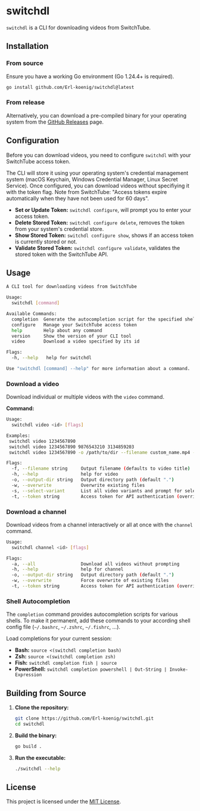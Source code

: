 # switchdl

`switchdl` is a CLI for downloading videos from SwitchTube.

## Installation

### From source

Ensure you have a working Go environment (Go 1.24.4+ is required).

```bash
go install github.com/Erl-koenig/switchdl@latest
```

### From release

Alternatively, you can download a pre-compiled binary for your operating system from the [GitHub Releases](https://github.com/Erl-koenig/switchdl/releases) page.

## Configuration

Before you can download videos, you need to configure `switchdl` with your SwitchTube access token.

The CLI will store it using your operating system's credential management system (macOS Keychain, Windows Credential Manager, Linux Secret Service). Once configured, you can download videos without specifiying it with the token flag. Note from SwitchTube: "Access tokens expire automatically when they have not been used for 60 days".

- **Set or Update Token:** `switchdl configure`, will prompt you to enter your access token.
- **Delete Stored Token:** `switchdl configure delete`, removes the token from your system's credential store.
- **Show Stored Token:** `switchdl configure show`, shows if an access token is currently stored or not.
- **Validate Stored Token:** `switchdl configure validate`, validates the stored token with the SwitchTube API.

## Usage

```bash
A CLI tool for downloading videos from SwitchTube

Usage:
  switchdl [command]

Available Commands:
  completion  Generate the autocompletion script for the specified shell
  configure   Manage your SwitchTube access token
  help        Help about any command
  version     Show the version of your CLI tool
  video       Download a video specified by its id

Flags:
  -h, --help   help for switchdl

Use "switchdl [command] --help" for more information about a command.
```

### Download a video

Download individual or multiple videos with the `video` command.

**Command:**

```bash
Usage:
  switchdl video <id> [flags]

Examples:
 switchdl video 1234567890
 switchdl video 1234567890 9876543210 3134859203
 switchdl video 1234567890 -o /path/to/dir --filename custom_name.mp4 -w -s

Flags:
  -f, --filename string     Output filename (defaults to video title)
  -h, --help                help for video
  -o, --output-dir string   Output directory path (default ".")
  -w, --overwrite           Overwrite existing files
  -s, --select-variant      List all video variants and prompt for selection
  -t, --token string        Access token for API authentication (overrides configured token)
```

### Download a channel

Download videos from a channel interactively or all at once with the `channel` command.

```bash
Usage:
  switchdl channel <id> [flags]

Flags:
  -a, --all                 Download all videos without prompting
  -h, --help                help for channel
  -o, --output-dir string   Output directory path (default ".")
  -w, --overwrite           Force overwrite of existing files
  -t, --token string        Access token for API authentication (overrides configured token)
```

### Shell Autocompletion

The `completion` command provides autocompletion scripts for various shells. To make it permanent, add these commands to your according shell config file (`~/.bashrc`, `~/.zshrc`, `~/.fishrc`, ...).

Load completions for your current session:

- **Bash:** `source <(switchdl completion bash)`
- **Zsh:** `source <(switchdl completion zsh)`
- **Fish:** `switchdl completion fish | source`
- **PowerShell:** `switchdl completion powershell | Out-String | Invoke-Expression`

## Building from Source

1.  **Clone the repository:**
    ```bash
    git clone https://github.com/Erl-koenig/switchdl.git
    cd switchdl
    ```
2.  **Build the binary:**
    ```bash
    go build .
    ```
3.  **Run the executable:**
    ```bash
    ./switchdl --help
    ```

## License

This project is licensed under the [MIT License](LICENSE).
